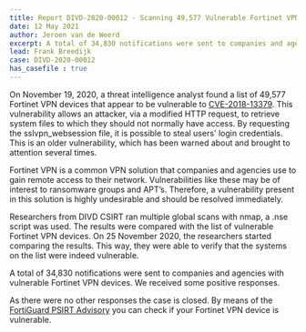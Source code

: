 ```yaml
---
title: Report DIVD-2020-00012 - Scanning 49,577 Vulnerable Fortinet VPN Devices
date: 12 May 2021
author: Jeroen van de Weerd
excerpt: A total of 34,830 notifications were sent to companies and agencies with vulnerable Fortinet VPN devices. We received some positive responses.
lead: Frank Breedijk
case: DIVD-2020-00012
has_casefile : true
---
```


On November 19, 2020, a threat intelligence analyst found a list of 49,577 Fortinet VPN devices that appear to be vulnerable to [CVE-2018-13379](https://cve.mitre.org/cgi-bin/cvename.cgi?name=CVE-2018-13379). This vulnerability allows an attacker, via a modified HTTP request, to retrieve system files to which they should not normally have access. By requesting the sslvpn_websession file, it is possible to steal users' login credentials. This is an older vulnerability, which has been warned about and brought to attention several times.

Fortinet VPN is a common VPN solution that companies and agencies use to gain remote access to their network. Vulnerabilities like these may be of interest to ransomware groups and APT’s. Therefore, a vulnerability present in this solution is highly undesirable and should be resolved immediately.

Researchers from DIVD CSIRT ran multiple global scans with nmap, a .nse script was used. The results were compared with the list of vulnerable Fortinet VPN devices. On 25 November 2020, the researchers started comparing the results. This way, they were able to verify that the systems on the list were indeed vulnerable.

A total of 34,830 notifications were sent to companies and agencies with vulnerable Fortinet VPN devices. We received some positive responses.

As there were no other responses the case is closed. By means of the [FortiGuard PSIRT Advisory](https://www.fortiguard.com/psirt/FG-IR-18-384) you can check if your Fortinet VPN device is vulnerable.

